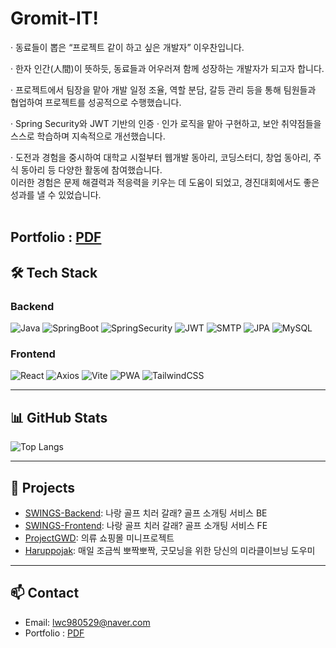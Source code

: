 #  Gromit-IT! 
· 동료들이 뽑은 “프로젝트 같이 하고 싶은 개발자” 이우찬입니다.

· 한자 인간(人間)이 뜻하듯, 동료들과 어우러져 함께 성장하는 개발자가 되고자 합니다.

· 프로젝트에서 팀장을 맡아 개발 일정 조율, 역할 분담, 갈등 관리 등을 통해
  팀원들과 협업하여 프로젝트를 성공적으로 수행했습니다.

· Spring Security와 JWT 기반의 인증 · 인가 로직을 맡아 구현하고,
  보안 취약점들을 스스로 학습하며 지속적으로 개선했습니다.

· 도전과 경험을 중시하여 대학교 시절부터
  웹개발 동아리, 코딩스터디, 창업 동아리, 주식 동아리 등 다양한 활동에 참여했습니다.
  </br>
  이러한 경험은 문제 해결력과 적응력을 키우는 데 도움이 되었고,
  경진대회에서도 좋은 성과를 낼 수 있었습니다.
  </br>
  </br>
  ## Portfolio : [PDF](https://github.com/Gromit-IT/Gromit-IT/blob/main/%ED%8F%AC%ED%8A%B8%ED%8F%B4%EB%A6%AC%EC%98%A4_%EC%9D%B4%EC%9A%B0%EC%B0%AC.pdf)

## 🛠️ Tech Stack

### Backend
![Java](https://img.shields.io/badge/Java-007396?style=flat&logo=java&logoColor=white)
![SpringBoot](https://img.shields.io/badge/SpringBoot-6DB33F?style=flat&logo=springboot&logoColor=white)
![SpringSecurity](https://img.shields.io/badge/Spring%20Security-6DB33F?style=flat&logo=spring&logoColor=white)
![JWT](https://img.shields.io/badge/JWT-000000?style=flat&logo=JSON%20web%20tokens&logoColor=white)
![SMTP](https://img.shields.io/badge/SMTP-FF9900?style=flat)
![JPA](https://img.shields.io/badge/JPA-007396?style=flat)
![MySQL](https://img.shields.io/badge/MySQL-4479A1?style=flat&logo=mysql&logoColor=white)

### Frontend
![React](https://img.shields.io/badge/React-61DAFB?style=flat&logo=react&logoColor=black)
![Axios](https://img.shields.io/badge/Axios-5A29E4?style=flat)
![Vite](https://img.shields.io/badge/Vite-646CFF?style=flat&logo=vite&logoColor=white)
![PWA](https://img.shields.io/badge/PWA-5A0FC8?style=flat&logo=pwa&logoColor=white)
![TailwindCSS](https://img.shields.io/badge/TailwindCSS-06B6D4?style=flat&logo=tailwindcss&logoColor=white)

---

## 📊 GitHub Stats
![Top Langs](https://github-readme-stats.vercel.app/api/top-langs/?username=Gromit-IT&layout=compact&theme=radical)

---

## 🚀 Projects
- [SWINGS-Backend](https://github.com/SWINGS-SOLOFF/SWINGS-BE): 나랑 골프 치러 갈래? 골프 소개팅 서비스 BE
- [SWINGS-Frontend](https://github.com/SWINGS-SOLOFF/SWINGS-FE): 나랑 골프 치러 갈래? 골프 소개팅 서비스 FE
- [ProjectGWD](https://github.com/Gromit-IT/ProjectGWD): 의류 쇼핑몰 미니프로젝트
- [Haruppojak](https://github.com/Gromit-IT/Haruppojak): 매일 조금씩 뽀짝뽀짝, 굿모닝을 위한 당신의 미라클이브닝 도우미

---

## 📫 Contact
- Email: lwc980529@naver.com
- Portfolio : [PDF](https://github.com/Gromit-IT/Gromit-IT/blob/main/%ED%8F%AC%ED%8A%B8%ED%8F%B4%EB%A6%AC%EC%98%A4_%EC%9D%B4%EC%9A%B0%EC%B0%AC.pdf)

